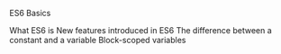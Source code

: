 ES6 Basics

What ES6 is
New features introduced in ES6
The difference between a constant and a variable
Block-scoped variables
